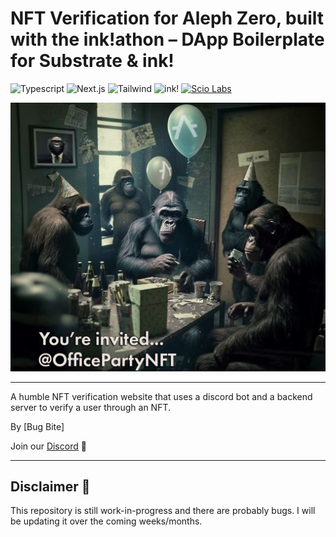 # NFT Verification for Aleph Zero, built with the ink!athon – DApp Boilerplate for Substrate & ink!

![Typescript](https://img.shields.io/badge/Typescript-blue)
![Next.js](https://img.shields.io/badge/Next.js-gray)
![Tailwind](https://img.shields.io/badge/Tailwind-pink)
![ink!](https://img.shields.io/badge/ink!-purple)
[![Scio Labs](https://img.shields.io/badge/Scio%20Labs-We%20are%20hiring-black)](https://scio.xyz)

<img src="packages/frontend/public/images/cover.png" width="800" height="auto" alt="Cover Image" />

---

A humble NFT verification website that uses a discord bot and a backend server to verify a user through an NFT.

By [Bug Bite]

Join our [Discord](https://discord.gg/HkvPV3gAcy) 💬

---

## Disclaimer 🚨

This repository is still work-in-progress and there are probably bugs. I will be updating it over the coming weeks/months.


